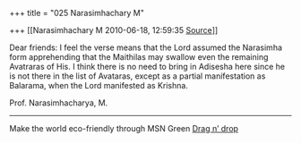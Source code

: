 +++
title = "025 Narasimhachary M"

+++
[[Narasimhachary M	2010-06-18, 12:59:35 [Source](https://groups.google.com/g/bvparishat/c/sCg5ZqnBi0M)]]



Dear friends: I feel the verse means that the Lord assumed the Narasimha form apprehending that the Maithilas may swallow even the remaining Avatraras of His. I think there is no need to bring in Adisesha here since he is not there in the list of Avataras, except as a partial manifestation as Balarama, when the Lord manifested as Krishna.  
  
Prof. Narasimhacharya, M.  
  

------------------------------------------------------------------------

Make the world eco-friendly through MSN Green [Drag n’ drop](http://green.in.msn.com/)

